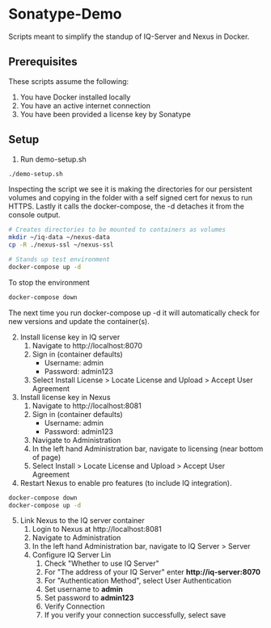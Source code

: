 # Sonatype-Demo
Scripts meant to simplify the standup of IQ-Server and Nexus in Docker.

## Prerequisites
These scripts assume the following:
1. You have Docker installed locally
2. You have an active internet connection
3. You have been provided a license key by Sonatype

## Setup
1. Run demo-setup.sh
```bash
./demo-setup.sh
```
Inspecting the script we see it is making the directories for our persistent volumes and copying in the folder with a self signed cert for nexus to run HTTPS. Lastly it calls the docker-compose, the -d detaches it from the console output.
```bash
# Creates directories to be mounted to containers as volumes
mkdir ~/iq-data ~/nexus-data
cp -R ./nexus-ssl ~/nexus-ssl

# Stands up test environment
docker-compose up -d
```
To stop the environment
```bash
docker-compose down
```
The next time you run docker-compose up -d it will automatically check for new versions and update the container(s).

2. Install license key in IQ server
    1. Navigate to http://localhost:8070
    2. Sign in (container defaults)
        * Username: admin
        * Password: admin123
    3. Select Install License > Locate License and Upload > Accept User Agreement   
3. Install license key in Nexus 
    1. Navigate to http://localhost:8081
    2. Sign in (container defaults)
       * Username: admin
       * Password: admin123
    3. Navigate to Administration 
    4. In the left hand Administration bar, navigate to licensing (near bottom of page)
    5. Select Install > Locate License and Upload > Accept User Agreement  
4. Restart Nexus to enable pro features (to include IQ integration). 
```bash
docker-compose down
docker-compose up -d
```

5. Link Nexus to the IQ server container
    1. Login to Nexus at http://localhost:8081
    2. Navigate to Administration 
    3. In the left hand Administration bar, navigate to IQ Server > Server
    4. Configure IQ Server Lin
        1. Check "Whether to use IQ Server"
        2. For "The address of your IQ Server" enter **http://iq-server:8070**
        3. For "Authentication Method", select User Authentication
        4. Set username to **admin**
        5. Set password to **admin123**
        6. Verify Connection
        7. If you verify your connection successfully, select save

